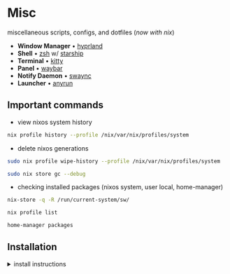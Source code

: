 # Misc

miscellaneous scripts, configs, and dotfiles (_now with nix_)

- **Window Manager** • [hyprland](https://github.com/hyprwm/Hyprland)
- **Shell** • [zsh](https://www.zsh.org) w/ [starship](https://github.com/starship/starship)
- **Terminal** • [kitty](https://github.com/kovidgoyal/kitty)
- **Panel** • [waybar](https://aur.archlinux.org/packages/waybar-hyprland-git)
- **Notify Daemon** • [swaync](https://github.com/ErikReider/SwayNotificationCenter)
- **Launcher** • [anyrun](https://github.com/Kirottu/anyrun)

## Important commands

- view nixos system history

```sh
nix profile history --profile /nix/var/nix/profiles/system
```

- delete nixos generations

```sh
sudo nix profile wipe-history --profile /nix/var/nix/profiles/system
```

```sh
sudo nix store gc --debug
```

- checking installed packages (nixos system, user local, home-manager)

```sh
nix-store -q -R /run/current-system/sw/
```

```sh
nix profile list
```

```sh
home-manager packages
```

## Installation

<details>
<summary>install instructions</summary>

### Preinstall

1. create the ff. GPT partitions:
   | file system | mount point | label | size |
   |- | - | - | - |
   | fat32 | /boot | boot | 512 MiB |
   | linux-swap | | swap | ram size |
   |btrfs | /, /home /nix /nix/store | nixos | the rest |
2. reboot
3. create btrfs subvolumes [1](https://nixos.wiki/wiki/Btrfs)

```sh
nix-shell -p btrfs-progs
mkdir -p /mnt
mount /dev/sdX2 /mnt
btrfs subvolume create /mnt/root
btrfs subvolume create /mnt/home
btrfs subvolume create /mnt/nix
umount /mnt
```

4. mount the partitions and subvolumes

```sh
mount -o compress=zstd,subvol=root /dev/sdX2 /mnt
mkdir /mnt/{home,nix}
mount -o compress=zstd,subvol=home /dev/sdX2 /mnt/home
mount -o compress=zstd,noatime,subvol=nix /dev/sdX2 /mnt/nix

mkdir /mnt/boot
mount /dev/sdX1 /mnt/boot
```

### Install

1. generate nix hardware configs

```sh
nixos-generate-config --root /mnt
```

2. manually add mount options

```sh
nano /mnt/etc/nixos/configuration.nix
```

3. install nixos

```sh
nixos-install
```

4. clone / copy this repo and check if hardware config differs from `/mnt/etc/nixos/hardware-configuration.nix`

5. setup nixos

```sh
sudo nixos-rebuild switch --flake .#pc
```

6. setup home-manager

```sh
home-manager switch --flake .#basic
```

### Post-Install (Manual changes)

- [ ] set user password
- [ ] set timezone via `timedatectl`
- [ ] set qt icon theme via qt5ct qt6ct
- browser stuff
  - [ ] update dark reader to new ui
  - [ ] import stylus styles
- [ ] run Adwaita-for-steam install script
- [ ] select catppuccin theme from obs
- [ ] theme webcord
- [ ] keepassxc enable theme & settings
- [ ] copyq disable saving keepassxc passwords
</details>
